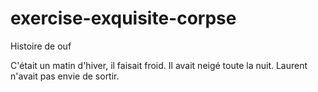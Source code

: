 # exercise-exquisite-corpse
Histoire de ouf

C'était un matin d'hiver, il faisait froid.
Il avait neigé toute la nuit.
Laurent n'avait pas envie de sortir.
